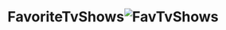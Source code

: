 # FavoriteTvShows![FavTvShows](https://github.com/AllwinJosephRajan/FavoriteTvShows/assets/110656809/f7931016-1bb6-43d1-aa8a-60bc512fb1de)

